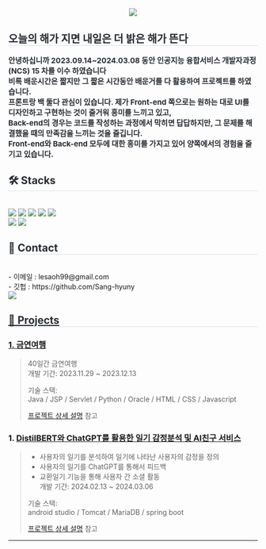 <div align= "center">
    <img src="https://capsule-render.vercel.app/api?type=waving&color=0:f50f0f,100:05fab0&height=120&text=No%20One%20Replace%20YOU&animation=scaleIn&fontColor=000000&fontSize=70" />
    </div>
    <div style="text-align: left;"> 
    <h2 style="border-bottom: 1px solid #d8dee4; color: #282d33;"> 오늘의 해가 지면 내일은 더 밝은 해가 뜬다 </h2>  
    <div style="font-weight: 700; font-size: 15px; text-align: left; color: #282d33;"> 안녕하십니까 2023.09.14~2024.03.08 동안 인공지능 융합서비스 개발자과정(NCS) 15 차를 이수 하였습니다 <br>
        비록 배운시간은 짧지만 그 짧은 시간동안 배운거를 다 활용하여 프로젝트를 하였습니다.<br>
        프론트랑 백 둘다 관심이 있습니다. 제가 Front-end 쪽으로는 원하는 대로 UI를 디자인하고 구현하는 것이 즐거워 흥미를 느끼고 있고, <br>
        Back-end의 경우는 코드를 작성하는 과정에서 막히면 답답하지만, 그 문제를 해결했을 때의 만족감을 느끼는 것을 즐깁니다. <br>
        Front-end와 Back-end 모두에 대한 흥미를 가지고 있어 양쪽에서의 경험을
즐기고 있습니다. </div> 
    </div>
    <div style="text-align: left;">
    <h2 style="border-bottom: 1px solid #d8dee4; color: #282d33;"> 🛠️ Stacks </h2> <br> 
    <div style="margin: ; text-align: left;" "text-align: left;"> <img src="https://img.shields.io/badge/Git-F05032?style=for-the-badge&logo=Git&logoColor=white">
          <img src="https://img.shields.io/badge/Github-181717?style=for-the-badge&logo=Github&logoColor=white">
          <img src="https://img.shields.io/badge/HTML5-E34F26?style=for-the-badge&logo=HTML5&logoColor=white">
          <img src="https://img.shields.io/badge/Java-007396?style=for-the-badge&logo=Java&logoColor=white">
          <img src="https://img.shields.io/badge/Javascript-F7DF1E?style=for-the-badge&logo=Javascript&logoColor=white">
          <br/><img src="https://img.shields.io/badge/Oracle-F80000?style=for-the-badge&logo=Oracle&logoColor=white">
          <img src="https://img.shields.io/badge/Python-3776AB?style=for-the-badge&logo=Python&logoColor=white">
          </div>
    </div>
    <div style="text-align: left;">
    <h2 style="border-bottom: 1px solid #d8dee4; color: #282d33;"> 👀 Contact </h2> <br> 
    - 이메일 : lesaoh99@gmail.com <br>
   - 깃헙 : https://github.com/Sang-hyuny 
        <br> 
    <div style="text-align: left;"> <a href="https://hits.seeyoufarm.com"> <img src=https://hits.seeyoufarm.com/api/count/incr/badge.svg?url=https%3A%2F%2Fgithub.com%2FSang-hyuny%2Flee-sang-hyuny%2Fblob%2Fmain%2FREADME.md&count_bg=%2379C83D&title_bg=%23555555&icon=github.svg&icon_color=%23E7E7E7&title=git&edge_flat=false</a>
       </div> 
    </div>
    <div style="text-align: left;"> 
    <h2 style="border-bottom: 1px solid #d8dee4; color: #282d33;"> 🤝 Projects </h2> <div style="text-align: left;"> 
        
### 1. [금연여행](https://github.com/2021-SMHRD-KDT-AI-15/cbp.git)<br>
>40일간 금연여행 <br>
>개발 기간: 2023.11.29 ~ 2023.12.13  <br>
>  
>기술 스택:  <br>
>Java / JSP / Servlet / Python / Oracle / HTML / CSS / Javascript  <br>
>  
>[프로젝트 상세 설명](https://github.com/2021-SMHRD-KDT-AI-15/cbp.git) 참고

### 1. [DistilBERT와 ChatGPT를 활용한 일기 감정분석 및 AI친구 서비스](https://github.com/smhrdMCC/TodakTodak/blob/main/README.md)<br>
> - 사용자의 일기를 분석하여 일기에 나타난 사용자의 감정을 정의 <br>
> - 사용자의 일기를 ChatGPT를 통해서 피드백 <br>
> - 교환일기 기능을 통해 사용자 간 소셜 활동 <br>
>개발 기간: 2024.02.13 ~ 2024.03.06  <br>
>  
>기술 스택:  <br>
>android studio / Tomcat / MariaDB / spring boot <br>
>  
>[프로젝트 상세 설명](https://github.com/smhrdMCC/TodakTodak/blob/main/README.md) 참고
---
    
    
    
